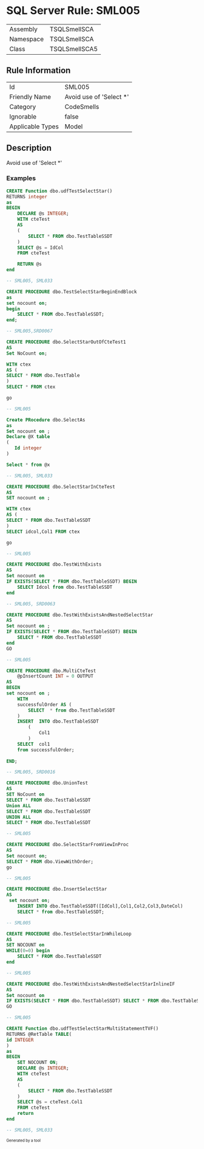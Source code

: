 ﻿# SQL Server Rule: SML005
  
|    |    |
|----|----|
| Assembly | TSQLSmellSCA |
| Namespace | TSQLSmellSCA |
| Class | TSQLSmellSCA5 |
  
## Rule Information
  
|    |    |
|----|----|
| Id | SML005 |
| Friendly Name | Avoid use of 'Select *' |
| Category | CodeSmells |
| Ignorable | false |
| Applicable Types | Model  |
  
## Description
  
Avoid use of 'Select *'
  
### Examples
  
```sql
CREATE Function dbo.udfTestSelectStar()
RETURNS integer
as
BEGIN
	DECLARE @s INTEGER;
	WITH cteTest
	AS
	(  
		SELECT * FROM dbo.TestTableSSDT
	)
	SELECT @s = IdCol
	FROM cteTest

	RETURN @s
end

-- SML005, SML033
```
```sql
CREATE PROCEDURE dbo.TestSelectStarBeginEndBlock
as
set nocount on;
begin
	SELECT * FROM dbo.TestTableSSDT;
end;

-- SML005,SRD0067
```
```sql
CREATE PROCEDURE dbo.SelectStarOutOfCteTest1
AS 
Set NoCount on;

WITH ctex
AS (
SELECT * FROM dbo.TestTable
)
SELECT * FROM ctex

go

-- SML005
```
```sql
Create PRocedure dbo.SelectAs
as
Set nocount on ;
Declare @X table
(
   Id integer
)

Select * from @x

-- SML005, SML033
```
```sql
CREATE PROCEDURE dbo.SelectStarInCteTest
AS 
SET nocount on ;

WITH ctex
AS (
SELECT * FROM dbo.TestTableSSDT
)
SELECT idcol,Col1 FROM ctex

go

-- SML005
```
```sql
CREATE PROCEDURE dbo.TestWithExists
AS
Set nocount on 
IF EXISTS(SELECT * FROM dbo.TestTableSSDT) BEGIN
	SELECT Idcol from dbo.TestTableSSDT
end

-- SML005, SRD0063
```
```sql
CREATE PROCEDURE dbo.TestWithExistsAndNestedSelectStar
AS
Set nocount on ;
IF EXISTS(SELECT * FROM dbo.TestTableSSDT) BEGIN
	SELECT * FROM dbo.TestTableSSDT
end
GO

-- SML005
```
```sql
CREATE PROCEDURE dbo.MultiCteTest
    @pInsertCount INT = 0 OUTPUT
AS 
BEGIN
set nocount on ;
	WITH 
	successfulOrder AS (
		SELECT	* from dbo.TestTableSSDT
	)
	INSERT  INTO dbo.TestTableSSDT
		(
			Col1
		)
	SELECT  col1
	from successfulOrder;
	
END;

-- SML005, SRD0016
```
```sql
CREATE PROCEDURE dbo.UnionTest
AS
SET NoCount on
SELECT * FROM dbo.TestTableSSDT
Union ALL
SELECT * FROM dbo.TestTableSSDT
UNION ALL
SELECT * FROM dbo.TestTableSSDT

-- SML005
```
```sql
CREATE PROCEDURE dbo.SelectStarFromViewInProc
AS
Set nocount on;
SELECT * FROM dbo.ViewWithOrder;
go

-- SML005
```
```sql
CREATE PROCEDURE dbo.InsertSelectStar
AS
 set nocount on;
    INSERT INTO dbo.TestTableSSDT([IdCol],Col1,Col2,Col3,DateCol)
	SELECT * from dbo.TestTableSSDT;

-- SML005
```
```sql
CREATE PROCEDURE dbo.TestSelectStarInWhileLoop
AS
SET NOCOUNT on
WHILE(0=0) begin
	SELECT * FROM dbo.TestTableSSDT
end

-- SML005
```
```sql
CREATE PROCEDURE dbo.TestWithExistsAndNestedSelectStarInlineIF
AS
Set nocount on 
IF EXISTS(SELECT * FROM dbo.TestTableSSDT) SELECT * FROM dbo.TestTableSSDT
GO

-- SML005
```
```sql
CREATE Function dbo.udfTestSelectStarMultiStatementTVF()
RETURNS @RetTable TABLE(
id INTEGER
)
as
BEGIN
	SET NOCOUNT ON;
	DECLARE @s INTEGER;
	WITH cteTest
	AS
	(  
		SELECT * FROM dbo.TestTableSSDT
	)
	SELECT @s = cteTest.Col1
	FROM cteTest
	return
end

-- SML005, SML033
```
  
<sub><sup>Generated by a tool</sup></sub>
